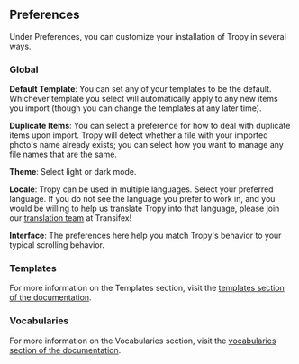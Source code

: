 ## Preferences

Under Preferences, you can customize your installation of Tropy in several ways.

### Global

**Default Template**: You can set any of your templates to be the default. Whichever template you select will automatically apply to any new items you import \(though you can change the templates at any later time\).

**Duplicate Items**: You can select a preference for how to deal with duplicate items upon import. Tropy will detect whether a file with your imported photo's name already exists; you can select how you want to manage any file names that are the same.

**Theme**: Select light or dark mode.

**Locale**: Tropy can be used in multiple languages. Select your preferred language. If you do not see the language you prefer to work in, and you would be willing to help us translate Tropy into that language, please join our [translation team](https://www.transifex.com/chnm/tropy/) at Transifex!

**Interface**: The preferences here help you match Tropy's behavior to your typical scrolling behavior.



### Templates

For more information on the Templates section, visit the [templates section of the documentation](//using_tropy/templates/using-templates.md).

### Vocabularies

For more information on the Vocabularies section, visit the [vocabularies section of the documentation](/using_tropy/templates/vocabularies.md).







